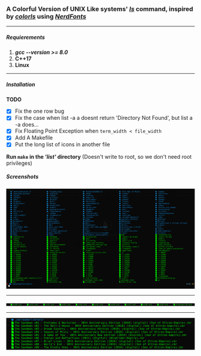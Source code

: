 ### A Colorful Version of **UNIX Like** systems' *[ls](https://git.savannah.gnu.org/cgit/coreutils.git/tree/src/ls.c)* command, inspired by *[colorls](https://github.com/athityakumar/colorls)* using *[NerdFonts](https://nerdfonts.com/)*

___

##### Requierements
1. _**gcc --version >= 8.0**_
2. **C++17**
3. **Linux**

___

##### Installation
**TODO**
- [x] Fix the one row bug
- [x] Fix the case when list -a a doesnt return 'Directory Not Found', but list a -a does...
- [x] Fix Floating Point Exception when `term_width < file_width`
- [x] Add A Makefile
- [x] Put the long list of icons in another file

**Run `make` in the _'list'_ directory**
 (Doesn't write to root, so we don't need root privileges)

##### Screenshots
![My Home Directory](https://github.com/OnurKader/list/blob/master/imgs/Screenshot%20from%202019-07-15%2016-26-43.png  "Home")
___
![Single Row](https://github.com/OnurKader/list/blob/master/imgs/Screenshot%20from%202019-07-15%2016-25-40.png  "One Row Printing")
___
![Multi Rows Single Column](https://github.com/OnurKader/list/blob/master/imgs/Screenshot%20from%202019-07-15%2016-25-08.png  "Multiple Rows")
